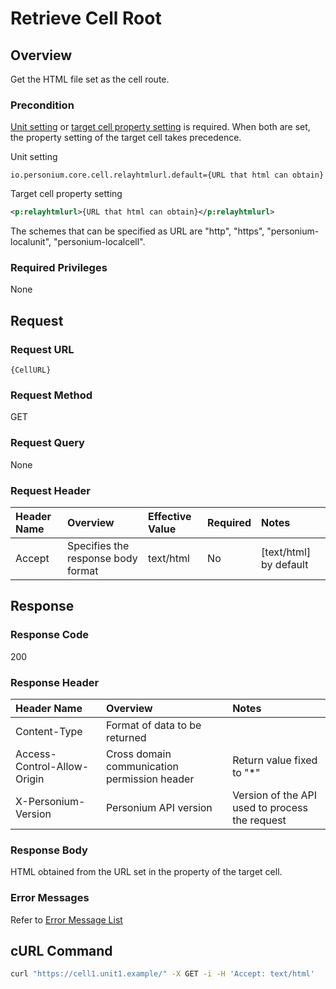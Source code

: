 # Retrieve Cell Root

## Overview

Get the HTML file set as the cell route.

### Precondition

[Unit setting](../../server-operator/unit_config_list.md) or [target cell property setting](./291_Cell_Change_Property.md) is required. When both are set, the property setting of the target cell takes precedence.  

Unit setting  
```
io.personium.core.cell.relayhtmlurl.default={URL that html can obtain}
```

Target cell property setting  
```xml
<p:relayhtmlurl>{URL that html can obtain}</p:relayhtmlurl>
```
The schemes that can be specified as URL are "http", "https", "personium-localunit", "personium-localcell".

### Required Privileges

None


## Request

### Request URL

```
{CellURL}
```

### Request Method

GET

### Request Query

None

### Request Header

|Header Name|Overview|Effective Value|Required|Notes|
|:--|:--|:--|:--|:--|
|Accept|Specifies the response body format|text/html|No|[text/html] by default|


## Response

### Response Code

200

### Response Header

|Header Name|Overview|Notes|
|:--|:--|:--|
|Content-Type|Format of data to be returned||
|Access-Control-Allow-Origin|Cross domain communication permission header|Return value fixed to "*"|
|X-Personium-Version|Personium API version|Version of the API used to process the request|

### Response Body

HTML obtained from the URL set in the property of the target cell.

### Error Messages

Refer to [Error Message List](004_Error_Messages.md)


## cURL Command

```sh
curl "https://cell1.unit1.example/" -X GET -i -H 'Accept: text/html'
```
